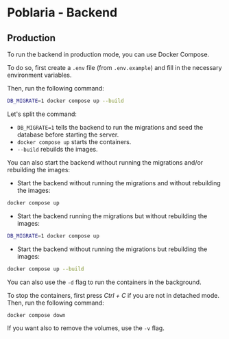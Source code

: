 # Poblaria - Backend

## Production

To run the backend in production mode, you can use Docker Compose.

To do so, first create a `.env` file (from `.env.example`) and fill in the necessary environment variables.

Then, run the following command:

```bash
DB_MIGRATE=1 docker compose up --build
```

Let's split the command:

- `DB_MIGRATE=1` tells the backend to run the migrations and seed the database before starting the server.
- `docker compose up` starts the containers.
- `--build` rebuilds the images.

You can also start the backend without running the migrations and/or rebuilding the images:

- Start the backend without running the migrations and without rebuilding the images:
```bash
docker compose up
```

- Start the backend running the migrations but without rebuilding the images:
```bash
DB_MIGRATE=1 docker compose up
```

- Start the backend without running the migrations but rebuilding the images:
```bash
docker compose up --build
```

You can also use the `-d` flag to run the containers in the background.

To stop the containers, first press *Ctrl + C* if you are not in detached mode.
Then, run the following command:

```bash
docker compose down
```

If you want also to remove the volumes, use the `-v` flag.
